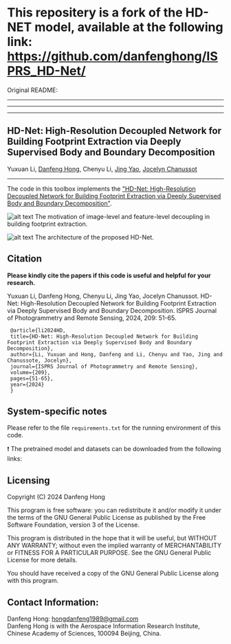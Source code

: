 # This repositery is a fork of the HD-NET model, available at the following link: https://github.com/danfenghong/ISPRS_HD-Net/

Original README:
___________
___________
___________


## HD-Net: High-Resolution Decoupled Network for Building Footprint Extraction via Deeply Supervised Body and Boundary Decomposition

Yuxuan Li, [Danfeng Hong](https://scholar.google.com/citations?user=n7gL0_IAAAAJ&hl=en), Chenyu Li, [Jing Yao](https://scholar.google.com/citations?user=1SHd5ygAAAAJ&hl=en), [Jocelyn Chanussot](https://scholar.google.com/citations?user=6owK2OQAAAAJ&hl=en)

___________

The code in this toolbox implements the ["HD-Net: High-Resolution Decoupled Network for Building Footprint Extraction via Deeply Supervised Body and Boundary Decomposition"](https://authors.elsevier.com/a/1iYW63I9x1qnCx).

![alt text](./Motivation.jpg)
The motivation of image-level and feature-level decoupling in building footprint extraction. 

![alt text](./Workflow.jpg)
The architecture of the proposed HD-Net.

Citation
---------------------

**Please kindly cite the papers if this code is useful and helpful for your research.**

Yuxuan Li, Danfeng Hong, Chenyu Li, Jing Yao, Jocelyn Chanussot. HD-Net: High-Resolution Decoupled Network for Building Footprint Extraction via Deeply Supervised Body and Boundary Decomposition. ISPRS Journal of Photogrammetry and Remote Sensing, 2024, 209: 51-65. 

     @article{li2024HD,
     title={HD-Net: High-Resolution Decoupled Network for Building Footprint Extraction via Deeply Supervised Body and Boundary Decomposition},
     author={Li, Yuxuan and Hong, Danfeng and Li, Chenyu and Yao, Jing and Chanussote, Jocelyn},
     journal={ISPRS Journal of Photogrammetry and Remote Sensing},
     volume={209},
     pages={51-65},
     year={2024}
     }

System-specific notes
---------------------
Please refer to the file `requirements.txt` for the running environment of this code.

:exclamation: The pretrained model and datasets can be downloaded from the following links:

Licensing
---------

Copyright (C) 2024 Danfeng Hong

This program is free software: you can redistribute it and/or modify it under the terms of the GNU General Public License as published by the Free Software Foundation, version 3 of the License.

This program is distributed in the hope that it will be useful, but WITHOUT ANY WARRANTY; without even the implied warranty of MERCHANTABILITY or FITNESS FOR A PARTICULAR PURPOSE. See the GNU General Public License for more details.

You should have received a copy of the GNU General Public License along with this program.

Contact Information:
--------------------

Danfeng Hong: hongdanfeng1989@gmail.com<br>
Danfeng Hong is with the Aerospace Information Research Institute, Chinese Academy of Sciences, 100094 Beijing, China.
